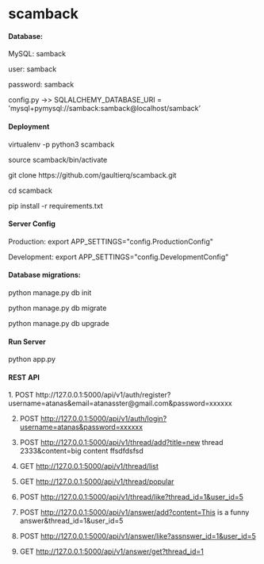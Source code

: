 # scamback

<h4>Database:</h4>
<p>MySQL: samback</p>
<p>user: samback</p>
<p>password: samback</p>
<p>config.py ->> SQLALCHEMY_DATABASE_URI = 'mysql+pymysql://samback:samback@localhost/samback’</p>


<h4>Deployment</h4>
<p>virtualenv -p python3 scamback</p>
<p>source scamback/bin/activate</p>
<p>git clone https://github.com/gaultierq/scamback.git</p>
<p>cd scamback</p>
<p>pip install -r requirements.txt</p>

<h4>Server Config</h4>
<p>Production: export APP_SETTINGS="config.ProductionConfig"</p>
<p>Development: export APP_SETTINGS="config.DevelopmentConfig"</p>


<h4>Database migrations:</h4>
<p>python manage.py db init</p>
<p>python manage.py db migrate</p>
<p>python manage.py db upgrade</p>

<h4>Run Server</h4>
<p>python app.py</p>

<h4>REST API</h4>
1. POST
http://127.0.0.1:5000/api/v1/auth/register?username=atanas&email=atanasster@gmail.com&password=xxxxxx

2. POST
http://127.0.0.1:5000/api/v1/auth/login?username=atanas&password=xxxxxx

3. POST
http://127.0.0.1:5000/api/v1/thread/add?title=new thread 2333&content=big content ffsdfdsfsd

4. GET
http://127.0.0.1:5000/api/v1/thread/list

5. GET
http://127.0.0.1:5000/api/v1/thread/popular

6. POST
http://127.0.0.1:5000/api/v1/thread/like?thread_id=1&user_id=5

7. POST
http://127.0.0.1:5000/api/v1/answer/add?content=This is a funny answer&thread_id=1&user_id=5

8. POST
http://127.0.0.1:5000/api/v1/answer/like?assnswer_id=1&user_id=5

9. GET
http://127.0.0.1:5000/api/v1/answer/get?thread_id=1

